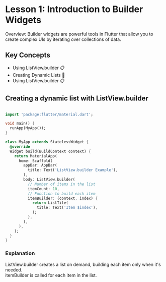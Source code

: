 # Lesson 1: Introduction to Builder Widgets

Overview: Builder widgets are powerful tools in Flutter that allow you to create complex UIs by iterating over collections of data.

## Key Concepts

- Using ListView.builder 📋
- Creating Dynamic Lists 📜
- Using ListView.builder 📋

## Creating a dynamic list with ListView.builder

```dart

import 'package:flutter/material.dart';

void main() {
  runApp(MyApp());
}

class MyApp extends StatelessWidget {
  @override
  Widget build(BuildContext context) {
    return MaterialApp(
      home: Scaffold(
        appBar: AppBar(
          title: Text('ListView.builder Example'),
        ),
        body: ListView.builder(
          // Number of items in the list
          itemCount: 10,
          // Function to build each item
          itemBuilder: (context, index) {
            return ListTile(
              title: Text('Item $index'),
            );
          },
        ),
      ),
    );
  }
}
```

### Explanation

ListView.builder creates a list on demand, building each item only when it's needed.  
itemBuilder is called for each item in the list.
